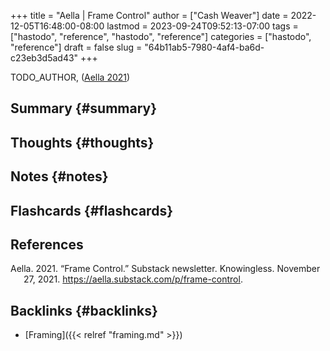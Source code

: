 +++
title = "Aella | Frame Control"
author = ["Cash Weaver"]
date = 2022-12-05T16:48:00-08:00
lastmod = 2023-09-24T09:52:13-07:00
tags = ["hastodo", "reference", "hastodo", "reference"]
categories = ["hastodo", "reference"]
draft = false
slug = "64b11ab5-7980-4af4-ba6d-c23eb3d5ad43"
+++

TODO_AUTHOR, (<a href="#citeproc_bib_item_1">Aella 2021</a>)


## Summary {#summary}


## Thoughts {#thoughts}


## Notes {#notes}


## Flashcards {#flashcards}

## References

<style>.csl-entry{text-indent: -1.5em; margin-left: 1.5em;}</style><div class="csl-bib-body">
  <div class="csl-entry"><a id="citeproc_bib_item_1"></a>Aella. 2021. “Frame Control.” Substack newsletter. Knowingless. November 27, 2021. <a href="https://aella.substack.com/p/frame-control">https://aella.substack.com/p/frame-control</a>.</div>
</div>


## Backlinks {#backlinks}

-   [Framing]({{< relref "framing.md" >}})
